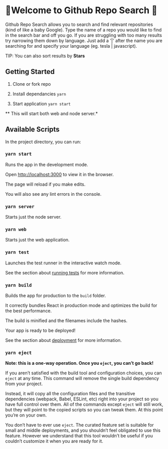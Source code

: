 
# 🎉Welcome to Github Repo Search 🎉




Github Repo Search allows you to search and find relevant repositories (kind of like a baby Google). Type the name of a repo you would like to find in the search bar and off you go. If you are struggling with too many results try narrowing them down by language. Just add a '|' after the name you are searching for and specify your language (eg. tesla | javascript).



TIP: You can also sort results by **Stars**



## Getting Started

1. Clone or fork repo

2. Install dependancies `yarn`

3. Start application `yarn start`

** This will start both web and node server.*






## Available Scripts



In the project directory, you can run:



### `yarn start`



Runs the app in the development mode.<br  />



Open [http://localhost:3000](http://localhost:3000) to view it in the browser.





The page will reload if you make edits.<br  />



You will also see any lint errors in the console.



### `yarn server`



Starts just the node server.




### `yarn web`



Starts just the web application.



### `yarn test`





Launches the test runner in the interactive watch mode.<br  />



See the section about [running tests](https://facebook.github.io/create-react-app/docs/running-tests) for more information.





### `yarn build`





Builds the app for production to the `build` folder.<br  />



It correctly bundles React in production mode and optimizes the build for the best performance.





The build is minified and the filenames include the hashes.<br  />



Your app is ready to be deployed!





See the section about [deployment](https://facebook.github.io/create-react-app/docs/deployment) for more information.





### `yarn eject`





**Note: this is a one-way operation. Once you `eject`, you can’t go back!**





If you aren’t satisfied with the build tool and configuration choices, you can `eject` at any time. This command will remove the single build dependency from your project.





Instead, it will copy all the configuration files and the transitive dependencies (webpack, Babel, ESLint, etc) right into your project so you have full control over them. All of the commands except `eject` will still work, but they will point to the copied scripts so you can tweak them. At this point you’re on your own.





You don’t have to ever use `eject`. The curated feature set is suitable for small and middle deployments, and you shouldn’t feel obligated to use this feature. However we understand that this tool wouldn’t be useful if you couldn’t customize it when you are ready for it.
